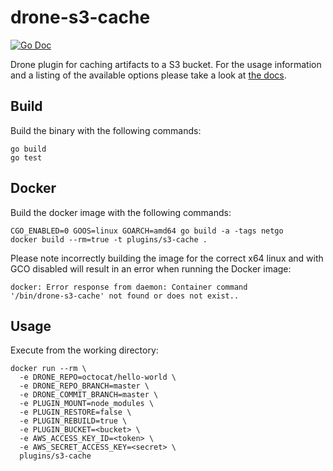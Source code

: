 # drone-s3-cache

[![Go Doc](https://godoc.org/github.com/bsm/drone-s3-cache?status.svg)](http://godoc.org/github.com/bsm/drone-s3-cache)

Drone plugin for caching artifacts to a S3 bucket. For the
usage information and a listing of the available options please take a look at
[the docs](DOCS.md).

## Build

Build the binary with the following commands:

```
go build
go test
```

## Docker

Build the docker image with the following commands:

```
CGO_ENABLED=0 GOOS=linux GOARCH=amd64 go build -a -tags netgo
docker build --rm=true -t plugins/s3-cache .
```

Please note incorrectly building the image for the correct x64 linux and with
GCO disabled will result in an error when running the Docker image:

```
docker: Error response from daemon: Container command
'/bin/drone-s3-cache' not found or does not exist..
```

## Usage

Execute from the working directory:

```
docker run --rm \
  -e DRONE_REPO=octocat/hello-world \
  -e DRONE_REPO_BRANCH=master \
  -e DRONE_COMMIT_BRANCH=master \
  -e PLUGIN_MOUNT=node_modules \
  -e PLUGIN_RESTORE=false \
  -e PLUGIN_REBUILD=true \
  -e PLUGIN_BUCKET=<bucket> \
  -e AWS_ACCESS_KEY_ID=<token> \
  -e AWS_SECRET_ACCESS_KEY=<secret> \
  plugins/s3-cache
```
